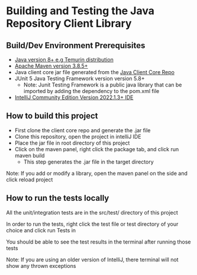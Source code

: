 # Building and Testing the Java Repository Client Library

## Build/Dev Environment Prerequisites
- [Java version 8+ e.g Temurin distribution](https://projects.eclipse.org/projects/adoptium.temurin/downloads)
- [Apache Maven version 3.8.5+](https://maven.apache.org/download.cgi)
- Java client core jar file generated from the [Java Client Core Repo](https://github.com/Laserfiche/lf-api-client-core-java)
- JUnit 5 Java Testing Framework version version 5.8+
  - Note: Junit Testing Framework is a public java library that can be imported by adding the dependency to the pom.xml file
- [IntelliJ Community Edition Version 2022.1.3+ IDE](https://www.jetbrains.com/idea/download/#section=windows)

## How to build this project
- First clone the client core repo and generate the .jar file
- Clone this repository, open the project in intelliJ IDE
- Place the jar file in root directory of this project
- Click on the maven panel, right click the package tab, and click run maven build
  - This step generates the .jar file in the target directory

Note: If you add or modify a library, open the maven panel on the side and click reload project

## How to run the tests locally
All the unit/integration tests are in the src/test/ directory of this project

In order to run the tests, right click the test file or test directory of your choice and click run Tests in <Test directory or File>

You should be able to see the test results in the terminal after running those tests

Note: If you are using an older version of IntelliJ, there terminal will not show any thrown exceptions